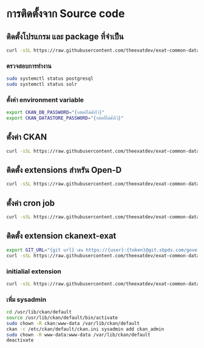 # การติดตั้งจาก Source code

## ติดตั้งโปรแกรม และ package ที่จำเป็น
```sh
curl -sSL https://raw.githubusercontent.com/theexatdev/exat-common-data/main/training/source/prepare-server.sh | bash
```

### ตรวจสอบการทำงาน
```sh
sudo systemctl status postgresql
sudo systemctl status solr
```

### ตั้งค่า environment variable
```sh
export CKAN_DB_PASSWORD="{รหัสที่ได้ตั้งไว้}"
export CKAN_DATASTORE_PASSWORD="{รหัสที่ได้ตั้งไว้}"
```

## ตั้งค่า CKAN
```sh
curl -sSL https://raw.githubusercontent.com/theexatdev/exat-common-data/main/training/source/config-ckan.sh | bash
```

## ติดตั้ง extensions สำหรัน Open-D
```sh
curl -sSL https://raw.githubusercontent.com/theexatdev/exat-common-data/main/training/source/install-opend.sh | bash
```

## ตั้งค่า cron job
```sh
curl -sSL https://raw.githubusercontent.com/theexatdev/exat-common-data/main/training/source/cron-jobs.sh | bash
```


## ติดตั้ง extension ckanext-exat
```sh
export GIT_URL="{git url} เช่น https://{user}:{token}@git.sbpds.com/government/exat/common/ckanext.git"
curl -sSL https://raw.githubusercontent.com/theexatdev/exat-common-data/main/training/source/install-exat.sh | bash
```

### initialial extension
```sh
curl -sSL https://raw.githubusercontent.com/theexatdev/exat-common-data/main/training/source/init-extensions.sh | bash
```

### เพิ่ม sysadmin
```sh
cd /usr/lib/ckan/default
source /usr/lib/ckan/default/bin/activate
sudo chown -R ckan:www-data /var/lib/ckan/default
ckan -c /etc/ckan/default/ckan.ini sysadmin add ckan_admin
sudo chown -R www-data:www-data /var/lib/ckan/default
deactivate
```
